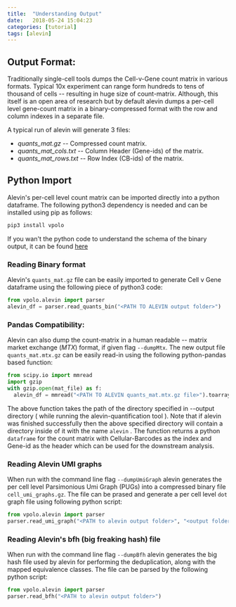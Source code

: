 ```yaml
---
title:  "Understanding Output"
date:   2018-05-24 15:04:23
categories: [tutorial]
tags: [alevin]
---
```

## Output Format:

Traditionally single-cell tools dumps the Cell-v-Gene count matrix in various formats. Typical 10x experiment can range form hundreds to tens of thousand of cells -- resulting in huge size of count-matrix. Although, this itself is an open area of research but by default alevin dumps a per-cell level gene-count matrix in a binary-compressed format with the row and column indexes in a separate file.

A typical run of alevin will generate 3 files:

* *quants_mat.gz* -- Compressed count matrix.
* *quants\_mat\_cols.txt* -- Column Header (Gene-ids) of the matrix.
* *quants\_mat\_rows.txt* -- Row Index (CB-ids) of the matrix.

## Python Import
Alevin's per-cell level count matrix can be imported directly into a python dataframe. The following python3 dependency is needed and can be installed using pip as follows:

```python
pip3 install vpolo
```

If you wan't the python code to understand the schema of the binary output, it can be found [here](https://github.com/k3yavi/vpolo/blob/master/vpolo/alevin/parser.py)

### Reading Binary format
Alevin's `quants_mat.gz` file can be easily imported to generate Cell v Gene dataframe using the following piece of python3 code:

``` python
from vpolo.alevin import parser
alevin_df = parser.read_quants_bin("<PATH TO ALEVIN output folder>")
```

### Pandas Compatibility:

Alevin can also dump the count-matrix in a human readable -- matrix market exchange (_MTX_) format, if given flag `--dumpMtx`. The new output file `quants_mat.mtx.gz` can be easily read-in using the following python-pandas based function:

```python
from scipy.io import mmread
import gzip
with gzip.open(mat_file) as f:
  alevin_df = mmread("<PATH TO ALEVIN quants_mat.mtx.gz file>").toarray()
```

The above function takes the path of the directory specified in --output directory ( while running the alevin-quantification tool ). Note that if alevin was finished successfully then the above specified directory will contain a directory inside of it with the name `alevin` . The function returns a python `dataframe` for the count matrix with Cellular-Barcodes as the index and Gene-id as the header which can be used for the downstream analysis.

### Reading Alevin UMI graphs

When run with the command line flag `--dumpUmiGraph` alevin generates the per cell level Parsimonious Umi Graph (PUGs) into a compressed binary file `cell_umi_graphs.gz`. The file can be prased and generate a per cell level `dot` graph file using following python script:

```python
from vpolo.alevin import parser
parser.read_umi_graph("<PATH to alevin output folder>", "<output folder>")
```

### Reading Alevin's bfh (big freaking hash) file

When run with the command line flag `--dumpBfh` alevin generates the big hash file used by alevin for performing the deduplication, along with the mapped equivalence classes. The file can be parsed by the following python script:

```python
from vpolo.alevin import parser
parser.read_bfh("<PATH to alevin output folder>")
```
